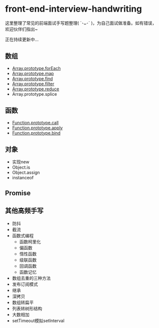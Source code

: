 # front-end-interview-handwriting
这里整理了常见的前端面试手写题整理( ´･ᴗ･` )，为自己面试做准备。如有错误，欢迎伙伴们指出~

正在持续更新中...

## 数组
- [Array.prototype.forEach](https://github.com/luoxy0518/front-end-interview-handwriting/tree/master/array/forEach.md)
- [Array.prototype.map](https://github.com/luoxy0518/front-end-interview-handwriting/tree/master/array/map.md)
- [Array.prototype.find](https://github.com/luoxy0518/front-end-interview-handwriting/tree/master/array/find.md)
- [Array.prototype.filter](https://github.com/luoxy0518/front-end-interview-handwriting/tree/master/array/filter.md)
- [Array.prototype.reduce](https://github.com/luoxy0518/front-end-interview-handwriting/tree/master/array/reduce.md)
- Array.prototype.splice 

## 函数
- [Function.prototype.call](https://github.com/luoxy0518/front-end-interview-handwriting/tree/master/function/call.md)
- [Function.prototype.apply](https://github.com/luoxy0518/front-end-interview-handwriting/tree/master/function/apply.md)
- [Function.prototype.bind](https://github.com/luoxy0518/front-end-interview-handwriting/tree/master/function/bind.md)

## 对象
- 实现new
- Object.is
- Object.assign  
- instanceof

## Promise

## 其他高频手写
- 防抖
- 截流
- 函数式编程
  - 函数柯里化
  - 偏函数
  - 惰性函数
  - 级联函数
  - 回调函数
  - 函数记忆  
- 数组去重的三种方法
- 发布订阅模式
- 继承
- 深拷贝
- 数组转扁平
- 列表转树形结构
- 大数相加
- setTimeout模拟setInterval

